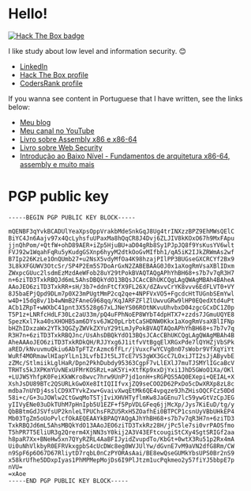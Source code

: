 # Hello!

[
  ![Hack The Box badge](https://www.hackthebox.com/badge/image/311973)
](https://app.hackthebox.com/profile/311973)

I like study about low level and information security. :blush:

* [LinkedIn](https://www.linkedin.com/in/silva97/)
* [Hack The Box profile](https://app.hackthebox.com/profile/311973)
* [CodersRank profile](https://profile.codersrank.io/user/silva97)

If you wanna see content in Portuguese that I have written, see the links below:

* [Meu blog](https://blog.freedev.com.br/)
* [Meu canal no YouTube](https://www.youtube.com/@silva97)
* [Livro sobre Assembly x86 e x86-64](https://mentebinaria.gitbook.io/assembly/)
* [Livro sobre Web Security](https://websec.freedev.com.br/)
* [Introdução ao Baixo Nível - Fundamentos de arquitetura x86-64, assembly e muito mais](https://www.youtube.com/watch?v=E7TEz60UA90)

# PGP public key

```
-----BEGIN PGP PUBLIC KEY BLOCK-----

mQENBF3qYvkBCADUlYeaXpsOppVrakbMdeSnkGqJ8Ug4trINXzzBPZ9EhMWsQElC
BiYC4Jn6Aajv97x4QcLyhsfuUPaxMa8hQqCR8J4Dvj6ZLJIV8kKOxO67h9MxFApu
jjnQhPom/+QtfW+ohD89AER+iZp5HjuBU+aD04gRb8Sy1PJpJQ8f9YsKusYV6wlt
FVJ92w1WqahFqRu5yKudgGSXnp6hyyM2dtkOoGvMIfbh1/qA5iK2IJkZRWmAs2wf
B7Ip226KzLe1OnQUmb27+u2NsX5vdyMfOa4K98hzajPIlPP3BUGseGXCRCYf2Bx9
3L8kXFGUWV3OtcSr/SP4P2Em5S7DoArGxN2ZABEBAAG0J0x1aXogRmVsaXBlIDxm
ZWxpcGUuc2lsdmEzMzdAeWFob28uY29tPokBVAQTAQgAPhYhBH68+s7b7v7qR3H7
n+6ziTD3TxkRBQJd6mL5AhsDBQkYdO13BQsJCAcCBhUKCQgLAgQWAgMBAh4BAheA
AAoJEO6ziTD3TxkRR+sH/3b7+ddnFtCfX9FL26X/dZAvvCrYK8vvv6EdFLVT0+VY
8J5baEPjQpd9DLm7p0X23mPUgtMmP2cq2qe+4NPFVxVO5+FgcdcHtTUGnbSEmYwl
w4D+15dq8v/1b4wNmB2FAneG968qq/KqJARFZFlZlUwvuGRw9lHP0EQedXtd4uPt
ACb1ZRpT+wWXbC41pnt3X5528g67xLJNeYS06ROtNKvuUhvbxD04zgcGCxDC1Z0p
T5P1z+LNRfcHdLF30Lc2aU33m/pQ4uFPhNoEP8WYbT4dpHTX7+zzds7JGmuUQYE8
SpezKxl7ka40sXHOHB5am6DYsv6JW20pLrbtCaSHDNW0Kkx1aXogRmVsaXBlIFNp
bHZhIDxzaWx2YTk3QGZyZWVkZXYuY29tLmJyPokBVAQTAQoAPhYhBH68+s7b7v7q
R3H7n+6ziTD3TxkRBQJnc/UsAhsDBQkYdO13BQsJCAcCBhUKCQgLAgQWAgMBAh4B
AheAAAoJEO6ziTD3TxkRDkQH/RJJYxg6J1itfvVtBgqElXRGxPde7lQYHZjVbSPk
aRED/kNvuvmuQkiu6AbTpFTZrAzmc6fFLr/jVuxcFwYCVg8n07sWobr9VfXqYiYt
WuRf4MORmawlHIapYlLn13LvfbIJt5LJTcE7VS3gWX3GcC7LOxiJTI2sJjAByvbE
zZMc/StlmiikLglHaR/Dpn2PkhDubdy95363CgpF7vLlEXlJ7muTJSMYlIGcaBcV
TRHTs5kJXPKmYUvNExUFMrKOSRzL+aK5Yi+XtfKp9xxDjYxi1JhD5GWoO1Xa/OKl
+LUJWSYhfpK0FeiKkWKro8wvc7hrw9UnP7jd1onH+sRGPQS5AQ0EXepi+QEIAL+X
XshJsDU89BTc2QSURLkGwOXe8ItIQIIfvxjZQ9seCOO2D62PxDo5cDwXRXp8zL8c
mdba7nUYDj4sslCD9XTYvkZxw+GvaivXwqEtMk6QE4vpqze9JhZHisOQCFCz50Dd
58i+c/G+3uJOWlw2CtGwqMoTSTjIviXHVHTyflmKw8JaGEnu7lc59ywGtVzCpJEG
yIIVyENe03uDkTUhM7pHnIpb5U1EZF+f5PpVDLGFeq6jjMcXp/Jys7KiEuD/tg/y
QbBBtmGdJSVfsUP2knleLTPUChsFRZU5RxH5ZOafhEi0BTPCP1csnUyVBbUHkEP4
Mb03TgZm5oUoPvlcfOkAEQEAAYkBPAQYAQgAJhYhBH68+s7b7v7qR3H7n+6ziTD3
TxkRBQJd6mL5AhsMBQkYdO13AAoJEO6ziTD3TxkRz28H/jPc5le7si0vrPAOSfmo
T5hPR7T5EliUR3g2Qrerm4XjNN3sY0kij2A3V43EFtcougiStCXy4SgtSRIGf2aa
h8paR7Xx+BNeHw5xn7QYyRZRL4AaBFIJyidZvupdTo/KbGt+0wtX3Ru51p2Rx4mA
Ui0uNhVlkbyR0EFRVkxgpbS4cUcDWc8eg0WVJUlYw/dGvnE7vM9aVN2dfG8Rm/CW
n9SpF6p6O67D67RliytD7rqbL0nCzPYORAsAai/BE8ewQseGUMkYbsUPS0Br2nS9
x58krUfhe5DDxpIyas1PhMPMepMojDs6I9PlJtzm1ucPqkmeo2y57fiYJ5bbpE7p
nVU=
=xAoe
-----END PGP PUBLIC KEY BLOCK-----
```
